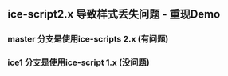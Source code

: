 ## ice-script2.x 导致样式丢失问题 - 重现Demo



### master 分支是使用ice-scripts 2.x (有问题)


### ice1 分支是使用ice-script 1.x (没问题)
